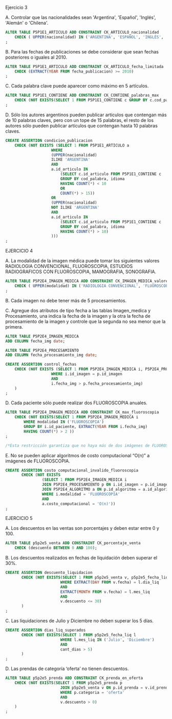 Ejercicio 3

A. Controlar que las nacionalidades sean 'Argentina', 'Español', 'Inglés', 'Alemán' o 'Chilena'.

```SQL
ALTER TABLE P5P1E1_ARTICULO ADD CONSTRAINT CK_ARTICULO_nacionalidad
    CHECK ( UPPER(nacionalidad) IN ('ARGENTINA', 'ESPAÑOL', 'INGLÉS', 'ALEMÁN', 'CHILENA'))
;
```

B. Para las fechas de publicaciones se debe considerar que sean fechas posteriores o iguales al 2010.

```SQL
ALTER TABLE P5P1E1_ARTICULO ADD CONSTRAINT CK_ARTICULO_fecha_limitada
    CHECK (EXTRACT(YEAR FROM fecha_publicacion) >= 2010)
;
```

C. Cada palabra clave puede aparecer como máximo en 5 artículos.

```SQL
ALTER TABLE P5P1E1_CONTIENE ADD CONSTRAINT CK_CONTIENE_palabras_max
    CHECK (NOT EXISTS(SELECT 1 FROM P5P1E1_CONTIENE c GROUP BY c.cod_palabra, c.idioma HAVING COUNT(*) < 5))
;
```

D. Sólo los autores argentinos pueden publicar artículos que contengan más de 10 palabras claves, pero con un tope de 15 palabras, el resto de los autores sólo pueden publicar artículos que contengan hasta 10 palabras claves.

```SQL
CREATE ASSERTION condicion_publicacion
    CHECK (NOT EXISTS (SELECT 1 FROM P5P1E1_ARTICULO a
                    WHERE
                    (UPPER(nacionalidad)
                    ILIKE 'ARGENTINA'
                    AND
                    a.id_articulo IN
                        (SELECT c.id_articulo FROM P5P1E1_CONTIENE c
                        GROUP BY cod_palabra, idioma
                        HAVING COUNT(*) < 10
                        OR
                        COUNT(*) > 15))
                    OR
                    (UPPER(nacionalidad)
                    NOT ILIKE 'ARGENTINA'
                    AND
                    a.id_articulo IN
                        (SELECT c.id_articulo FROM P5P1E1_CONTIENE c
                        GROUP BY cod_palabra, idioma
                        HAVING COUNT(*) > 10)
                    )))
;
```

EJERCICIO 4 

A. La modalidad de la imagen médica puede tomar los siguientes valores RADIOLOGIA CONVENCIONAL, FLUOROSCOPIA, ESTUDIOS RADIOGRAFICOS CON FLUOROSCOPIA, MAMOGRAFIA, SONOGRAFIA.

```SQL
ALTER TABLE P5P2E4_IMAGEN_MEDICA ADD CONSTRAINT CK_IMAGEN_MEDICA_valores_modalidad
    CHECK ( UPPER(modalidad) IN ('RADIOLOGIA CONVENCIONAL', 'FLUOROSCOPIA', 'ESTUDIOS RADIOGRAFICOS CON FLUOROSCOPIA', 'MAMOGRAFIA', 'SONOGRAFIA') )
;
```

B. Cada imagen no debe tener más de 5 procesamientos.

C. Agregue dos atributos de tipo fecha a las tablas Imagen_medica y Procesamiento, una indica la fecha de la imagen y la otra la fecha de procesamiento de la imagen y controle que la segunda no sea menor que la primera.

```SQL
ALTER TABLE P5P2E4_IMAGEN_MEDICA
ADD COLUMN fecha_img date;

ALTER TABLE P5P2E4_PROCESAMIENTO
ADD COLUMN fecha_procesamiento_img date;

CREATE ASSERTION control_fechas
    CHECK (NOT EXISTS (SELECT 1 FROM P5P2E4_IMAGEN_MEDICA i, P5P2E4_PROCESAMIENTO p
                    WHERE i.id_imagen = p.id_imagen
                    AND
                    i.fecha_img > p.fecha_procesamiento_img)
    )
;
```

D. Cada paciente sólo puede realizar dos FLUOROSCOPIA anuales.

```SQL
ALTER TABLE P5P2E4_IMAGEN_MEDICA ADD CONSTRAINT CK_max_fluoroscopia
    CHECK (NOT EXISTS(SELECT 1 FROM P5P2E4_IMAGEN_MEDICA i
        WHERE modalidad IN ('FLUOROSCOPIA')
        GROUP BY i.id_paciente, EXTRACT(YEAR FROM i.fecha_img)
        HAVING COUNT(*) > 2 ))
;

/*Esta restricción garantiza que no haya más de dos imágenes de FLUOROSCOPIA para un paciente en un año determinado en la tabla P5P2E4_IMAGEN_MEDICA. Si esta condición se viola para cualquier paciente y año, la operación de inserción o actualización de la tabla se revertirá y se lanzará un error.*/
```

E. No se pueden aplicar algoritmos de costo computacional “O(n)” a imágenes de FLUOROSCOPIA.

```SQL
CREATE ASSERTION costo_computacional_invalido_fluoroscopia
       CHECK (NOT EXISTS 
                (SELECT 1 FROM P5P2E4_IMAGEN_MEDICA i
                JOIN P5P2E4_PROCESAMIENTO p ON i.id_imagen = p.id_imagen
                JOIN P5P2E4_ALGORITMO a ON p.id_algoritmo = a.id_algoritmo
                WHERE i.modalidad = 'FLUOROSCOPIA'
                AND
                a.costo_computacional = 'O(n)'))
;
```

EJERCICIO 5

A. Los descuentos en las ventas son porcentajes y deben estar entre 0 y 100.

```SQL
ALTER TABLE p5p2e5_venta ADD CONSTRAINT CK_porcentaje_venta
    CHECK (descuento BETWEEN 0 AND 100);
```

B. Los descuentos realizados en fechas de liquidación deben superar el 30%.

```SQL
CREATE ASSERTION descuento_liquidacion
       CHECK (NOT EXISTS(SELECT 1 FROM p5p2e5_venta v, p5p2e5_fecha_liq l
                        WHERE EXTRACT(DAY FROM v.fecha) = l.dia_liq
                        AND
                        EXTRACT(MONTH FROM v.fecha) = l.mes_liq
                        AND
                        v.descuento <= 30)
       )
;
```

C. Las liquidaciones de Julio y Diciembre no deben superar los 5 días.

```SQL
CREATE ASSERTION dias_liq_superados
       CHECK (NOT EXISTS(SELECT 1 FROM p5p2e5_fecha_liq l
                        WHERE l.mes_liq IN ('Julio', 'Diciembre')
                        AND
                        cant_dias > 5)
       )
;
```

D. Las prendas de categoría ‘oferta’ no tienen descuentos.

```SQL
ALTER TABLE p5p2e5_prenda ADD CONSTRAINT CK_prenda_en_oferta
    CHECK (NOT EXISTS(SELECT 1 FROM p5p2e5_prenda p
                        JOIN p5p2e5_venta v ON p.id_prenda = v.id_prenda
                        WHERE p.categoria = 'oferta'
                        AND
                        v.descuento > 0)
    )
;
```